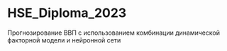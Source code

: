 # HSE_Diploma_2023
Прогнозирование ВВП с использованием комбинации динамической факторной модели и нейронной сети
